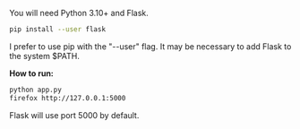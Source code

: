 You will need Python 3.10+ and Flask.
```sh
pip install --user flask
```
I prefer to use pip with the "--user" flag.
It may be necessary to add Flask to the system $PATH.

**How to run:**
```sh
python app.py
firefox http://127.0.0.1:5000
```
Flask will use port 5000 by default.
